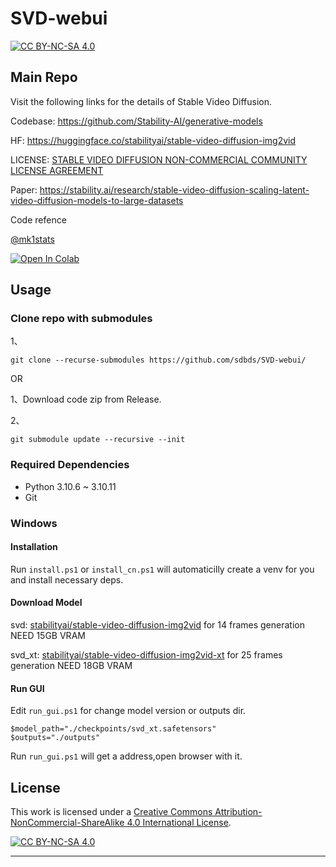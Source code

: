 # SVD-webui
[![CC BY-NC-SA 4.0][cc-by-nc-sa-shield]][cc-by-nc-sa]

## Main Repo 

Visit the following links for the details of Stable Video Diffusion.

Codebase: https://github.com/Stability-AI/generative-models

HF: https://huggingface.co/stabilityai/stable-video-diffusion-img2vid

LICENSE: [STABLE VIDEO DIFFUSION NON-COMMERCIAL COMMUNITY LICENSE AGREEMENT](https://huggingface.co/stabilityai/stable-video-diffusion-img2vid/blob/main/LICENSE)

Paper: https://stability.ai/research/stable-video-diffusion-scaling-latent-video-diffusion-models-to-large-datasets

Code refence

[@mk1stats](https://twitter.com/mk1stats)

 [![Open In Colab](https://colab.research.google.com/assets/colab-badge.svg)](https://colab.research.google.com/github/mkshing/notebooks/blob/main/stable_video_diffusion_img2vid.ipynb)

## Usage

### Clone repo with submodules
1、
```
git clone --recurse-submodules https://github.com/sdbds/SVD-webui/
```

OR

1、Download code zip from Release. 

2、
```
git submodule update --recursive --init
```

### Required Dependencies

- Python 3.10.6 ~ 3.10.11
- Git

### Windows

#### Installation

Run `install.ps1` or `install_cn.ps1` will automaticilly create a venv for you and install necessary deps.

#### Download Model
svd: [stabilityai/stable-video-diffusion-img2vid](https://huggingface.co/stabilityai/stable-video-diffusion-img2vid/resolve/main/svd.safetensors?download=true) for 14 frames generation NEED 15GB VRAM

svd_xt: [stabilityai/stable-video-diffusion-img2vid-xt](https://huggingface.co/stabilityai/stable-video-diffusion-img2vid-xt/resolve/main/svd_xt.safetensors?download=true) for 25 frames generation NEED 18GB VRAM

#### Run GUI

Edit `run_gui.ps1` for change model version or outputs dir.
```
$model_path="./checkpoints/svd_xt.safetensors"
$outputs="./outputs"
```

Run `run_gui.ps1` will get a address,open browser with it.

## License

This work is licensed under a [Creative Commons Attribution-NonCommercial-ShareAlike 4.0 International License][cc-by-nc-sa].

[![CC BY-NC-SA 4.0][cc-by-nc-sa-image]][cc-by-nc-sa]

[cc-by-nc-sa]: http://creativecommons.org/licenses/by-nc-sa/4.0/
[cc-by-nc-sa-image]: https://licensebuttons.net/l/by-nc-sa/4.0/88x31.png
[cc-by-nc-sa-shield]: https://img.shields.io/badge/License-CC%20BY--NC--SA%204.0-lightgrey.svg

****

